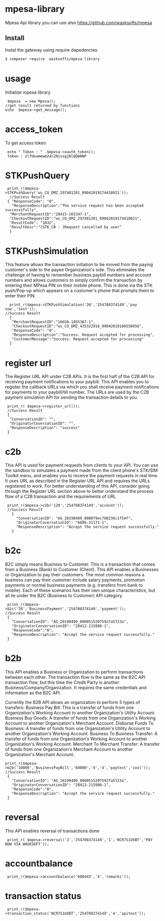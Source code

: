 # mpesa-library
Mpesa Api library you can use also https://github.com/wasksofts/mpesa

## Install

Instal the gateway using require depedencies. 

``` bash
$ composer require  wasksofts/mpesa-library
```

# usage
Initialize mpesa library

     $mpesa  = new Mpesa();
    //get result returned by functions
    echo  $mpesa->get_message();
     
 # access_token
  To get access token
  
     echo " Token : " .$mpesa->oauth_token();  
     Token : zlfUeamewm24r2NjnsgjBlQQANNP
    
 # STKPushQuery
 
     
     print_r($mpesa->STKPushQuery('ws_CO_DMZ_297481201_09042019174418021'));        
      //Success Result 
     { "ResponseCode": "0", 
       "ResponseDescription":"The service request has been accepted successsfully", 
      "MerchantRequestID":"28415-165347-1",
      "CheckoutRequestID":"ws_CO_DMZ_297481201_09042019174418021",
      "ResultCode": "1032", 
      "ResultDesc":"[STK_CB - ]Request cancelled by user" 
      }
      
  # STKPushSimulation
   This feature allows the transaction initiation to be moved from the paying customer's side to the payee Organization's side. This   eliminates the challenge of having to remember business paybill numbers and account numbers and allows customers to simply confirm the transaction by entering their MPesa PIN on their mobile phone. This is done via the STK push/Pop-up which appears on a customer's phone that prompts them to enter their PIN. 
   
      print_r($mpesa->STKPushSimulation('20','254708374149','pay now','test'));
    //Success Result 
      { 
       "MerchantRequestID":"16658-1455367-1", 
       "CheckoutRequestID":"ws_CO_DMZ_435322918_09042019180550656", 
       "ResponseCode": "0",        
       "ResponseDescription":"Success. Request accepted for processing", 
       "CustomerMessage":"Success. Request accepted for processing"
      }
     
  # register url
  The Register URL API under C2B APIs. It is the first half of the C2B API for receiving payment notifications to your paybill. This API enables you to register the callback URLs via which you shall receive payment notifications for payments to your paybill/till number. The URLs are used by the C2B payment simulation API for sending the transaction details to you.
  
     print_r( $mpesa->register_url());   
     //Success Result 
     {
      "ConversationID": "", 
      "OriginatorCoversationID": "", 
      "ResponseDescription": "success"
     }
     
  # c2b
  This API is used for payment requests from clients to your API. You can use the sandbox to simulates a payment made from the client phone's STK/SIM Toolkit menu, and enables you to receive the payment requests in real time. It uses URL as described in the Register URL API and requires the URLs registered to work. For better understanding of this API, consider going through the Register URL section above to better understand the process flow of a C2B transaction and the requirements of URL
  
     print_r($mpesa->c2b('120','254708374149','account'));
     //Success Result 
       { 
         "ConversationID": "AG_20190409_000079ec780236c1f54f", 
         "OriginatorCoversationID": "6896-31171-1",
         "ResponseDescription": "Accept the service request successfully."
       }
     
   # b2c
   B2C simply means Business to Customer. This is a transaction that comes from a Business (Bank) to Customer (Client). This API enables a Businesses or Organization to pay their customers. The most common reasons a business can pay their customer include salary payments, promotion payments or normal business payments (e.g. transfers from bank to mobile). Each of these scenarios has their own unique characteristics, but all lie under the B2C (Business to Customer) API category.
   
     print_r($mpesa->b2c('20','BusinessPayment','254708374149','payment'));
    //Success Result 
     { 
       "ConversationID": "AG_20190409_0000515207592fa5723a", 
       "OriginatorConversationID": "28412-215980-1", 
       "ResponseCode":"0",
       "ResponseDescription": "Accept the service request successfully." 
     }
   
   # b2b
   This API enables a Business or Organization to perform transactions between each other. The transaction flow is the same as the B2C API transaction flow, but this time the Credit Party is another Business/Company/Organization. It requires the same credentials and information as the B2C API.

Currently the B2B API allows an organization to perform 5 types of transfers:
Business Pay Bill: This is a transfer of funds from one Organization's Working Account to another Organization's Utility Account.
Business Buy Goods: A transfer of funds from one Organization's Working Account to another Organization's Merchant Account.
Disburse Funds To Business: A transfer of funds from one Organization's Utility Account to another Organization's Working Account.
Business To Business Transfer: A transfer of funds from one Organization's Working Account to another Organization's Working Account.
Merchant To Merchant Transfer: A transfer of funds from one Organization's Merchant Account to another Organization's Merchant Account.

    print_r($mpesa->b2b('10000','BusinessPayBill','60000','4','4','paytest','cool'));
    //Success Result 
     { 
       "ConversationID": "AG_20190409_0000515207592fa5723a", 
       "OriginatorConversationID": "28412-215980-1", 
       "ResponseCode":"0",
       "ResponseDescription": "Accept the service request successfully." 
     }
     
   # reversal
   This API enables reversal of transactions done
   
     print_r( $mpesa->reversal('2','254708374149','1','NCR7S1UXBT','PAY NOW VIA WASKSOFT'));
     
  # accountbalance
     print_r($mpesa->accountbalance('600443','4','remarks'));
     
  # transaction status
     print_r($mpesa->transaction_status('NCR7S1UXBT','254708374149','4','apitest'));
  
 
  
